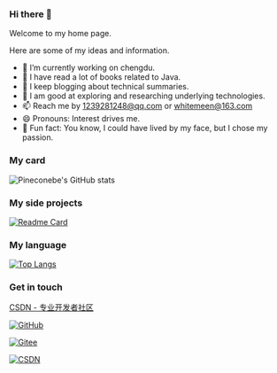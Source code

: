 ### Hi there 👋

Welcome to my home page.

Here are some of my ideas and information.

- 🍓 I’m currently working on chengdu.
- 🌱 I have read a lot of books related to Java. 
- 🥭 I keep blogging about technical summaries.
- 🥝 I am good at exploring and researching underlying technologies.
- 📫 Reach me by 1239281248@qq.com or whitemeen@163.com
- 😄 Pronouns: Interest drives me.
- 🍎 Fun fact: You know, I could have lived by my face, but I chose my passion. 

### My card
![Pineconebe's GitHub stats](https://github-readme-stats.vercel.app/api?username=Pineconebe&show_icons=true&theme=tokyonight)

### My side projects
[![Readme Card](https://github-readme-stats.vercel.app/api/pin/?username=Pineconebe&repo=github-readme-stats&theme=tokyonight)](https://github.com/Pineconebe/github-readme-stats)

### My language
[![Top Langs](https://github-readme-stats.vercel.app/api/top-langs/?username=Pineconebe&layout=compact&theme=tokyonight)](https://github.com/Pineconebe/github-readme-stats)

### Get in touch

[CSDN - 专业开发者社区](https://blog.csdn.net/demo_yo) 

[![GitHub](https://img.shields.io/badge/GitHub-grey?logo=github)](https://github.com/Pineconebe)

[![Gitee](https://img.shields.io/badge/zsr-gitee-red?logo=Gitee&label=Whitemeen)](https://gitee.com/oohe)

[![CSDN](https://img.shields.io/badge/dynamic/xml?color=orange&label=Whitemeen)](https://blog.csdn.net/demo_yo)
